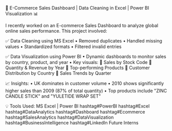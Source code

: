 🚀 E-Commerce Sales Dashboard | Data Cleaning in Excel | Power BI Visualization 📊

I recently worked on an E-commerce Sales Dashboard to analyze global online sales performance. This project involved:

✅ Data Cleaning using MS Excel
• Removed duplicates
• Handled missing values
• Standardized formats
• Filtered invalid entries


✅ Data Visualization using Power BI
• Dynamic dashboards to monitor sales by country, product, and year
• Key visuals:
🔹 Sales by Stock Code
🔹 Quantity & Revenue by Year
🔹 Top-performing Products
🔹 Customer Distribution by Country
🔹 Sales Trends by Quarter


📈 Insights:
• UK dominates in customer volume
• 2010 shows significantly higher sales than 2009 (87% of total quantity)
• Top products include "ZINC CANDLE STICK" and "YULETIDE WRAP SET"


💡 Tools Used:
MS Excel | Power BI
hashtag#PowerBI hashtag#Excel hashtag#DataAnalytics hashtag#Dashboard hashtag#Ecommerce hashtag#SalesAnalytics hashtag#DataVisualization hashtag#BusinessIntelligence hashtag#LinkedIn Future Interns
